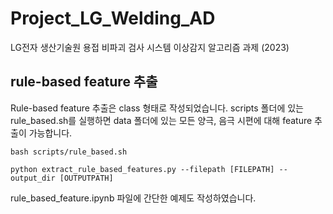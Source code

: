# Project_LG_Welding_AD
LG전자 생산기술원 용접 비파괴 검사 시스템 이상감지 알고리즘 과제 (2023)

## rule-based feature 추출
Rule-based feature 추출은 class 형태로 작성되었습니다. scripts 폴더에 있는 rule_based.sh를 실행하면 data 폴더에 있는 모든 양극, 음극 시편에 대해 feature 추출이 가능합니다.

```
bash scripts/rule_based.sh
```

```
python extract_rule_based_features.py --filepath [FILEPATH] --output_dir [OUTPUTPATH]
```

rule_based_feature.ipynb 파일에 간단한 예제도 작성하였습니다.